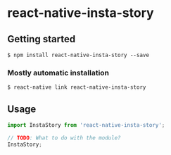 # react-native-insta-story

## Getting started

`$ npm install react-native-insta-story --save`

### Mostly automatic installation

`$ react-native link react-native-insta-story`

## Usage
```javascript
import InstaStory from 'react-native-insta-story';

// TODO: What to do with the module?
InstaStory;
```
